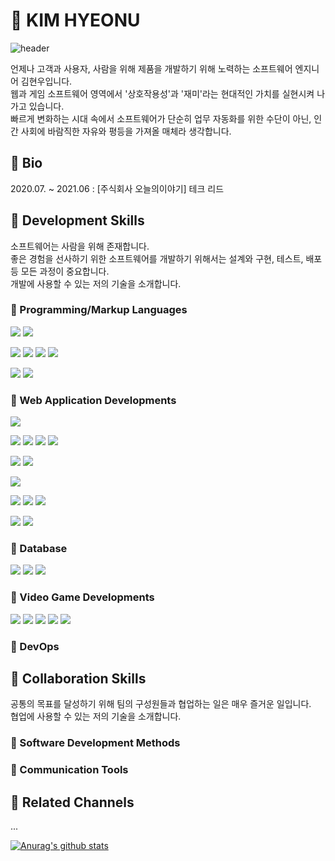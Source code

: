 # 🌲 KIM HYEONU

![header](https://capsule-render.vercel.app/api?type=rect&color=gradient&height=300&section=header&text=KIM%20HYEONU&fontSize=90&animation=fadeIn)

언제나 고객과 사용자, 사람을 위해 제품을 개발하기 위해 노력하는 소프트웨어 엔지니어 김현우입니다.  
웹과 게임 소프트웨어 영역에서 '상호작용성'과 '재미'라는 현대적인 가치를 실현시켜 나가고 있습니다.  
빠르게 변화하는 시대 속에서 소프트웨어가 단순히 업무 자동화를 위한 수단이 아닌, 인간 사회에 바람직한 자유와 평등을 가져올 매체라 생각합니다.  

## 🍎 Bio

2020.07. ~ 2021.06 : [주식회사 오늘의이야기] 테크 리드

## 🍎 Development Skills

소프트웨어는 사람을 위해 존재합니다.  
좋은 경험을 선사하기 위한 소프트웨어를 개발하기 위해서는 설계와 구현, 테스트, 배포 등 모든 과정이 중요합니다.  
개발에 사용할 수 있는 저의 기술을 소개합니다.  

### 🍏 Programming/Markup Languages

<img src="https://img.shields.io/badge/JavaScript-F7DF1E?style=flat-square&logo=javascript&logoColor=white"/></a>
<img src="https://img.shields.io/badge/TypeScript-3178C6?style=flat-square&logo=typescript&logoColor=white"/></a>

<img src="https://img.shields.io/badge/Python-3776AB?style=flat-square&logo=python&logoColor=white"/></a>
<img src="https://img.shields.io/badge/C-A8B9CC?style=flat-square&logo=c&logoColor=white"/></a>
<img src="https://img.shields.io/badge/C++-00599C?style=flat-square&logo=c%2b%2b&logoColor=white"/></a>
<img src="https://img.shields.io/badge/C%23-239120?style=flat-square&logo=c-sharp&logoColor=white"/></a>

<img src="https://img.shields.io/badge/HTML5-E34F26?style=flat-square&logo=HTML5&logoColor=white"/></a>
<img src="https://img.shields.io/badge/CSS3-1572B6?style=flat-square&logo=CSS3&logoColor=white"/></a>

### 🍏 Web Application Developments

<img src="https://img.shields.io/badge/Bootstrap-7952B3?style=flat-square&logo=bootstrap&logoColor=white"/></a>

<img src="https://img.shields.io/badge/React-61DAFB?style=flat-square&logo=react&logoColor=white"/></a>
<img src="https://img.shields.io/badge/Redux-764ABC?style=flat-square&logo=redux&logoColor=white"/></a>
<img src="https://img.shields.io/badge/Redux Saga-999999?style=flat-square&logo=redux-saga&logoColor=white"/></a>
<img src="https://img.shields.io/badge/Material UI-0081CB?style=flat-square&logo=material-ui&logoColor=white"/></a>

<img src="https://img.shields.io/badge/Vue.js-4FC08D?style=flat-square&logo=vue.js&logoColor=white"/></a>
<img src="https://img.shields.io/badge/Vuetify-1867C0?style=flat-square&logo=vuetify&logoColor=white"/></a>

<img src="https://img.shields.io/badge/React Native-61DAFB?style=flat-square&logo=react&logoColor=white"/></a>

<img src="https://img.shields.io/badge/Flask-000000?style=flat-square&logo=flask&logoColor=white"/></a>
<img src="https://img.shields.io/badge/Node.js-339933?style=flat-square&logo=node.js&logoColor=white"/></a>
<img src="https://img.shields.io/badge/Express-000000?style=flat-square&logo=express&logoColor=white"/></a>

<img src="https://img.shields.io/badge/GraphQL-E434AA?style=flat-square&logo=graphql&logoColor=white"/></a>
<img src="https://img.shields.io/badge/Apollo GraphQL-311C87?style=flat-square&logo=apollo-graphql&logoColor=white"/></a>

### 🍏 Database

<img src="https://img.shields.io/badge/MongoDB-47A248?style=flat-square&logo=mongodb&logoColor=white"/></a>
<img src="https://img.shields.io/badge/MySQL-4479A1?style=flat-square&logo=mysql&logoColor=white"/></a>
<img src="https://img.shields.io/badge/MariaDB-003545?style=flat-square&logo=mariadb&logoColor=white"/></a>

### 🍏 Video Game Developments

<img src="https://img.shields.io/badge/OpenGL-5586A4?style=flat-square&logo=opengl&logoColor=white"/></a>
<img src="https://img.shields.io/badge/OpenGL ES-5586A4?style=flat-square&logo=opengl&logoColor=white"/></a>
<img src="https://img.shields.io/badge/DirectX-5E5E5E?style=flat-square&logo=microsoft&logoColor=white"/></a>
<img src="https://img.shields.io/badge/Metal-000000?style=flat-square&logo=apple&logoColor=white"/></a>
<img src="https://img.shields.io/badge/Unity-000000?style=flat-square&logo=unity&logoColor=white"/></a>

### 🍏 DevOps

## 🍎 Collaboration Skills

공통의 목표를 달성하기 위해 팀의 구성원들과 협업하는 일은 매우 즐거운 일입니다.  
협업에 사용할 수 있는 저의 기술을 소개합니다.  

### 🍏 Software Development Methods

### 🍏 Communication Tools

## 🍎 Related Channels

...

[![Anurag's github stats](https://github-readme-stats.vercel.app/api?username=kimhyeonu&show_icons=true&theme=tokyonight)](https://github.com/anuraghazra/github-readme-stats)
